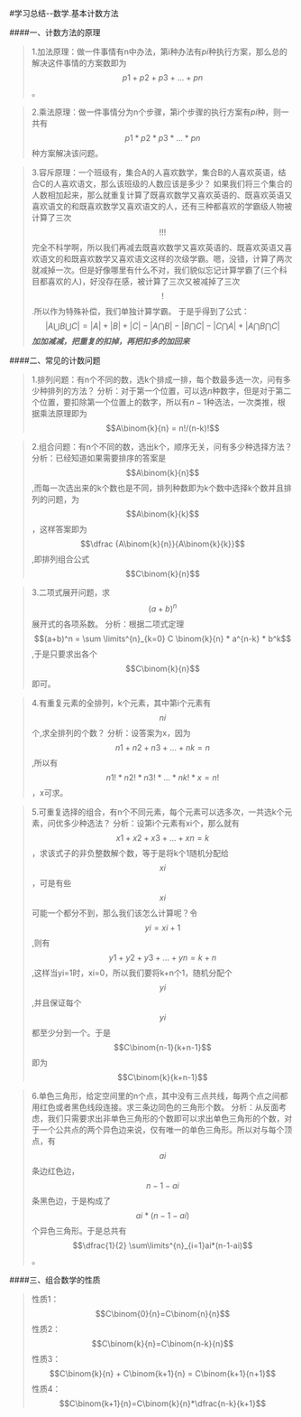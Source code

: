 #学习总结--数学.基本计数方法


####一、计数方法的原理
>1.加法原理：做一件事情有n中办法，第i种办法有$pi$种执行方案，那么总的解决这件事情的方案数即为$$ p1 + p2 + p3 + ... + pn$$。

>2.乘法原理：做一件事情分为n个步骤，第i个步骤的执行方案有$pi$种，则一共有$$p1*p2*p3*...*pn$$种方案解决该问题。

>3.容斥原理：一个班级有，集合A的人喜欢数学，集合B的人喜欢英语，结合C的人喜欢语文，那么该班级的人数应该是多少？
                如果我们将三个集合的人数相加起来，那么就重复计算了既喜欢数学又喜欢英语的、既喜欢英语又喜欢语文的和既喜欢数学又喜欢语文的人，还有三种都喜欢的学霸级人物被计算了三次$$!!!$$
                完全不科学啊，所以我们再减去既喜欢数学又喜欢英语的、既喜欢英语又喜欢语文的和既喜欢数学又喜欢语文这样的次级学霸。嗯，没错，计算了两次就减掉一次。但是好像哪里有什么不对，我们貌似忘记计算学霸了(三个科目都喜欢的人)，好没存在感，被计算了三次又被减掉了三次$$!$$.所以作为特殊补偿，我们单独计算学霸。
                于是乎得到了公式：$$ \left| A\bigcup B \bigcup C \right| = \left| A \right| + \left| B \right| + \left| C \right| - \left| A \bigcap B \right| - \left| B \bigcap C \right| - \left| C \bigcap A \right| + \left| A \bigcap B \bigcap C \right|$$
                ***加加减减，把重复的扣掉，再把扣多的加回来***
                
####二、常见的计数问题
>1.排列问题：有n个不同的数，选k个排成一排，每个数最多选一次，问有多少种排列的方法？
        分析：对于第一个位置，可以选$n$种数字，但是对于第二个位置，要扣除第一个位置上的数字，所以有$n-1$种选法，一次类推，根据乘法原理即为$$A\binom{k}{n} = n!/(n-k)!$$
        
>2.组合问题：有n个不同的数，选出k个，顺序无关，问有多少种选择方法？
        分析：已经知道如果需要排序的答案是$$A\binom{k}{n}$$,而每一次选出来的k个数也是不同，排列种数即为k个数中选择k个数并且排列的问题，为$$A\binom{k}{k}$$，这样答案即为$$\dfrac {A\binom{k}{n}}{A\binom{k}{k}}$$,即排列组合公式$$C\binom{k}{n}$$
        
>3.二项式展开问题，求$$(a+b)^n$$展开式的各项系数。
        分析：根据二项式定理$$(a+b)^n = \sum \limits^{n}_{k=0} C \binom{k}{n} * a^{n-k} * b^k$$,于是只要求出各个$$C\binom{k}{n}$$即可。
        
>4.有重复元素的全排列，k个元素，其中第i个元素有$$ni$$个,求全排列的个数？
        分析：设答案为x，因为$$n1 + n2 + n3 + ... + nk = n$$,所以有$$n1!*n2!*n3! *...*nk! * x = n!$$，x可求。
        
>5.可重复选择的组合，有n个不同元素，每个元素可以选多次，一共选k个元素，问优多少种选法？
        分析：设第i个元素有xi个，那么就有$$x1+x2+x3+...+xn=k$$，求该式子的非负整数解个数，等于是将k个1随机分配给$$xi$$，可是有些$$xi$$可能一个都分不到，那么我们该怎么计算呢？令$$yi=xi+1$$,则有$$y1+y2+y3+...+yn=k+n$$,这样当yi=1时，xi=0，所以我们要将k+n个1，随机分配个$$yi$$,并且保证每个$$yi$$都至少分到一个。于是$$C\binom{n-1}{k+n-1}$$ 即为 $$C\binom{k}{k+n-1}$$
        
>6.单色三角形，给定空间里的n个点，其中没有三点共线，每两个点之间都用红色或者黑色线段连接。求三条边同色的三角形个数。
        分析：从反面考虑，我们只需要求出非单色三角形的个数即可以求出单色三角形的个数，对于一个公共点的两个异色边来说，仅有唯一的单色三角形。所以对与每个顶点，有$$ai$$条边红色边，$$n-1-ai$$条黑色边，于是构成了$$ai*(n-1-ai)$$个异色三角形。于是总共有$$\dfrac{1}{2} \sum\limits^{n}_{i=1}ai*(n-1-ai)$$。
        
####三、组合数学的性质
>性质1：$$C\binom{0}{n}=C\binom{n}{n}$$
>性质2：$$C\binom{k}{n}=C\binom{n-k}{n}$$
>性质3：$$C\binom{k}{n} + C\binom{k+1}{n} = C\binom{k+1}{n+1}$$
>性质4：$$C\binom{k+1}{n}=C\binom{k}{n}*\dfrac{n-k}{k+1}$$